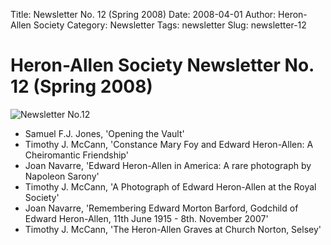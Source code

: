 Title: Newsletter No. 12 (Spring 2008)
Date: 2008-04-01
Author: Heron-Allen Society
Category: Newsletter
Tags: newsletter
Slug: newsletter-12

# Heron-Allen Society Newsletter No. 12 (Spring 2008)

![Newsletter No.12](/images/newsletters/newsl12.jpg)

- Samuel F.J. Jones, 'Opening the Vault'
- Timothy J. McCann, 'Constance Mary Foy and Edward Heron-Allen: A Cheiromantic Friendship'
- Joan Navarre, 'Edward Heron-Allen in America: A rare photograph by
Napoleon Sarony'
- Timothy J. McCann, 'A Photograph of Edward Heron-Allen at the Royal Society'
- Joan Navarre, 'Remembering Edward Morton Barford, Godchild of Edward Heron-Allen, 11th June 1915 - 8th. November 2007'
- Timothy J. McCann, 'The Heron-Allen Graves at Church Norton, Selsey' 